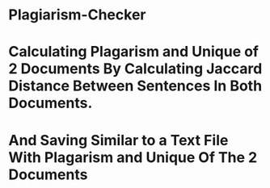 # Plagiarism-Checker
# Calculating Plagarism and Unique of 2 Documents By Calculating Jaccard Distance Between Sentences In Both Documents.
# And Saving Similar to a Text File With Plagarism and Unique Of The 2 Documents
